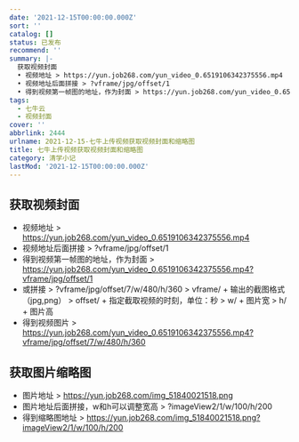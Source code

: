 ```yaml
---
date: '2021-12-15T00:00:00.000Z'
sort: ''
catalog: []
status: 已发布
recommend: ''
summary: |-
  获取视频封面
  • 视频地址 > https://yun.job268.com/yun_video_0.6519106342375556.mp4
  • 视频地址后面拼接 > ?vframe/jpg/offset/1
  • 得到视频第一帧图的地址，作为封面 > https://yun.job268.com/yun_video_0.6519106342375556.mp4?vframe/jpg/offset/1
tags:
  - 七牛云
  - 视频封面
cover: ''
abbrlink: 2444
urlname: 2021-12-15-七牛上传视频获取视频封面和缩略图
title: 七牛上传视频获取视频封面和缩略图
category: 清学小记
lastMod: '2021-12-15T00:00:00.000Z'
---
```


## 获取视频封面

- 视频地址 > https://yun.job268.com/yun_video_0.6519106342375556.mp4
- 视频地址后面拼接 > ?vframe/jpg/offset/1
- 得到视频第一帧图的地址，作为封面 > https://yun.job268.com/yun_video_0.6519106342375556.mp4?vframe/jpg/offset/1
- 或拼接 > ?vframe/jpg/offset/7/w/480/h/360 > vframe/ + 输出的截图格式（jpg,png） > offset/ + 指定截取视频的时刻，单位：秒 > w/ + 图片宽 > h/ + 图片高
- 得到视频图片 > https://yun.job268.com/yun_video_0.6519106342375556.mp4?vframe/jpg/offset/7/w/480/h/360

## 获取图片缩略图

- 图片地址 > https://yun.job268.com/img_51840021518.png
- 图片地址后面拼接，w和h可以调整宽高 > ?imageView2/1/w/100/h/200
- 得到缩略图地址 > https://yun.job268.com/img_51840021518.png?imageView2/1/w/100/h/200
